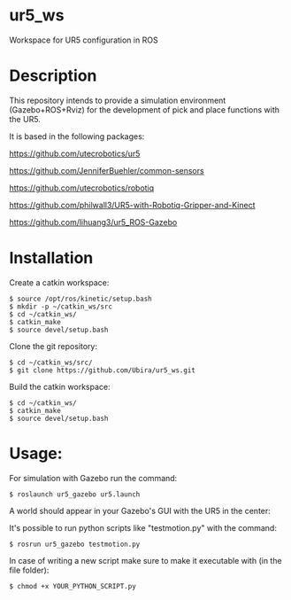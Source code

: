 # ur5_ws
Workspace for UR5 configuration in ROS

# Description
This repository intends to provide a simulation environment (Gazebo+ROS+Rviz) for the development of pick and place functions with the UR5.

It is based in the following packages:

https://github.com/utecrobotics/ur5

https://github.com/JenniferBuehler/common-sensors

https://github.com/utecrobotics/robotiq

https://github.com/philwall3/UR5-with-Robotiq-Gripper-and-Kinect

https://github.com/lihuang3/ur5_ROS-Gazebo

# Installation
Create a catkin workspace:

	$ source /opt/ros/kinetic/setup.bash
	$ mkdir -p ~/catkin_ws/src
	$ cd ~/catkin_ws/
	$ catkin_make
	$ source devel/setup.bash
   
Clone the git repository:

	$ cd ~/catkin_ws/src/
	$ git clone https://github.com/Ubira/ur5_ws.git
		
Build the catkin workspace:

	$ cd ~/catkin_ws/
	$ catkin_make
	$ source devel/setup.bash
		
# Usage:
For simulation with Gazebo run the command:

	$ roslaunch ur5_gazebo ur5.launch
		
A world should appear in your Gazebo's GUI with the UR5 in the center:
  
It's possible to run python scripts like "testmotion.py" with the command:

	$ rosrun ur5_gazebo testmotion.py

In case of writing a new script make sure to make it executable with (in the file folder):

	$ chmod +x YOUR_PYTHON_SCRIPT.py
